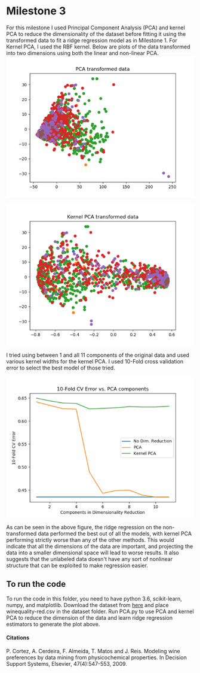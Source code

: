 # Milestone 3

For this milestone I used Principal Component Analysis (PCA) and kernel PCA to reduce the dimensionality of the dataset before fitting it using the transformed data to fit a ridge regression model as in Milestone 1. For Kernel PCA, I used the RBF kernel. Below are plots of the data transformed into two dimensions using both the linear and non-linear PCA.
![PCA visualization](https://github.com/vulich/517ApplicationProject/blob/master/milestone_3/Plots/PCAviz.png?raw=true)

![KPCA visualization](https://github.com/vulich/517ApplicationProject/blob/master/milestone_3/Plots/KPCAviz.png?raw=true)


I tried using between 1 and all 11 components of the original data and used various kernel widths for the kernel PCA. I used 10-Fold cross validation error to select the best model of those tried. 

![CV error plot](https://raw.githubusercontent.com/vulich/517ApplicationProject/master/milestone_3/Plots/CVerrors.png)

As can be seen in the above figure, the ridge regression on the non-transformed data performed the best out of all the models, with kernel PCA performing strictly worse than any of the other methods. This would indicate that all the dimensions of the data are important, and projecting the data into a smaller dimensional space will lead to worse results. It also suggests that the unlabeled data doesn't have any sort of nonlinear structure that can be exploited to make regression easier.

## To run the code
To run the code in this folder, you need to have python 3.6, scikit-learn, numpy, and matplotlib. Download the dataset from [here](https://archive.ics.uci.edu/ml/datasets/wine+quality) and place winequality-red.csv in the dataset folder. Run PCA.py to use PCA and kernel PCA to reduce the dimension of the data and learn ridge regression estimators to generate the plot above.

#### Citations
P. Cortez, A. Cerdeira, F. Almeida, T. Matos and J. Reis. 
Modeling wine preferences by data mining from physicochemical properties. In Decision Support Systems, Elsevier, 47(4):547-553, 2009.